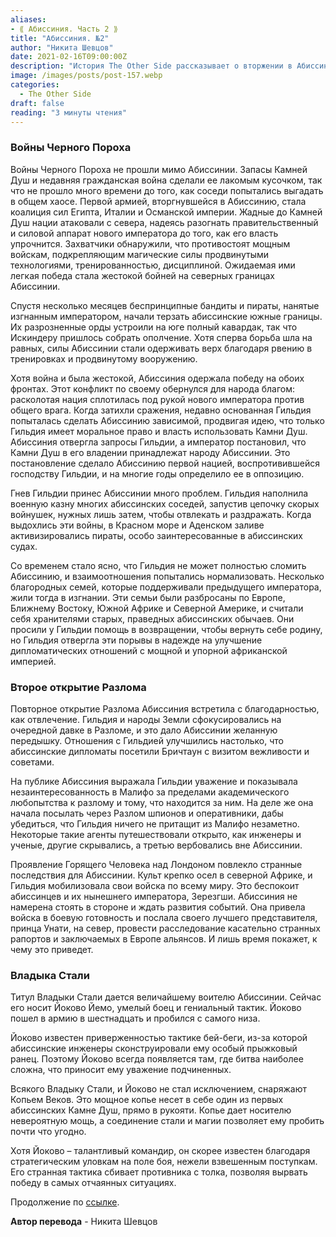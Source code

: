 ```yaml
---
aliases: 
- ⟪ Абиссиния. Часть 2 ⟫
title: "Абиссиния. №2"
author: "Никита Шевцов"
date: 2021-02-16T09:00:00Z
description: "История The Other Side рассказывает о вторжении в Абиссинию соседних народов в поисках драгоценных Камней Душ и последовавшей битве с могущественной абиссинской армией, оснащенной передовыми технологиями и магическими способностями. История следует за борьбой императора Искиндера, чтобы дать отпор захватчикам и защитить свое королевство от бандитов и пиратов, которые угрожают его южным границам."
image: /images/posts/post-157.webp
categories:
  - The Other Side
draft: false
reading: "3 минуты чтения"
---
```


### Войны Черного Пороха

Войны Черного Пороха не прошли мимо Абиссинии. Запасы Камней Душ и недавняя гражданская война сделали ее лакомым кусочком, так что не прошло много времени до того, как соседи попытались выгадать в общем хаосе. Первой армией, вторгнувшейся в Абиссинию, стала коалиция сил Египта, Италии и Османской империи. Жадные до Камней Душ нации атаковали с севера, надеясь разогнать правительственный и силовой аппарат нового императора до того, как его власть упрочнится. Захватчики обнаружили, что противостоят мощным войскам, подкрепляющим магические силы продвинутыми технологиями, тренированностью, дисциплиной. Ожидаемая ими легкая победа стала жестокой бойней на северных границах Абиссинии.

Спустя несколько месяцев беспринципные бандиты и пираты, нанятые изгнанным императором, начали терзать абиссинские южные границы. Их разрозненные орды устроили на юге полный кавардак, так что Искиндеру пришлось собрать ополчение. Хотя сперва борьба шла на равных, силы Абиссинии стали одерживать верх благодаря рвению в тренировках и продвинутому вооружению.

Хотя война и была жестокой, Абиссиния одержала победу на обоих фронтах. Этот конфликт по своему обернулся для народа благом: расколотая нация сплотилась под рукой нового императора против общего врага. Когда затихли сражения, недавно основанная Гильдия попыталась сделать Абиссинию зависимой, продвигая идею, что только Гильдия имеет моральное право и власть использовать Камни Душ. Абиссиния отвергла запросы Гильдии, а император постановил, что Камни Душ в его владении принадлежат народу Абиссинии. Это постановление сделало Абиссинию первой нацией, воспротивившейся господству Гильдии, и на многие годы определило ее в оппозицию.

Гнев Гильдии принес Абиссинии много проблем. Гильдия наполнила военную казну многих абиссинских соседей, запустив цепочку скорых войнушек, нужных лишь затем, чтобы отвлекать и раздражать. Когда выдохлись эти войны, в Красном море и Аденском заливе активизировались пираты, особо заинтересованные в абиссинских судах.

Со временем стало ясно, что Гильдия не может полностью сломить Абиссинию, и взаимоотношения попытались нормализовать. Несколько благородных семей, которые поддерживали предыдущего императора, жили тогда в изгнании. Эти семьи были разбросаны по Европе, Ближнему Востоку, Южной Африке и Северной Америке, и считали себя хранителями старых, праведных абиссинских обычаев. Они просили у Гильдии помощь в возвращении, чтобы вернуть себе родину, но Гильдия отвергла эти порывы в надежде на улучшение дипломатических отношений с мощной и упорной африканской империей.

### Второе открытие Разлома

Повторное открытие Разлома Абиссиния встретила с благодарностью, как отвлечение. Гильдия и народы Земли сфокусировались на очередной давке в Разломе, и это дало Абиссинии желанную передышку. Отношения с Гильдией улучшились настолько, что абиссинские дипломаты посетили Бричтаун с визитом вежливости и советами.

На публике Абиссиния выражала Гильдии уважение и показывала незаинтересованность в Малифо за пределами академического любопытства к разлому и тому, что находится за ним. На деле же она начала посылать через Разлом шпионов и оперативники, дабы убедиться, что Гильдия ничего не притащит из Малифо незаметно. Некоторые такие агенты путешествовали открыто, как инженеры и ученые, другие скрывались, а третью вербовались вне Абиссинии.

Проявление Горящего Человека над Лондоном повлекло странные последствия для Абиссинии. Культ крепко осел в северной Африке, и Гильдия мобилизовала свои войска по всему миру. Это беспокоит абиссинцев и их нынешнего императора, Зерезгши. Абиссиния не намерена стоять в стороне и ждать развития событий. Она привела войска в боевую готовность и послала своего лучшего представителя, принца Унати, на север, провести расследование касательно странных рапортов и заключаемых в Европе альянсов. И лишь время покажет, к чему это приведет.

### Владыка Стали

Титул Владыки Стали дается величайшему воителю Абиссинии. Сейчас его носит Йоково Йемо, умелый боец и гениальный тактик. Йоково пошел в армию в шестнадцать и пробился с самого низа.

Йоково известен приверженностью тактике бей-беги, из-за которой абиссинские инженеры сконструировали ему особый прыжковый ранец. Поэтому Йоково всегда появляется там, где битва наиболее сложна, что приносит ему уважение подчиненных.

Всякого Владыку Стали, и Йоково не стал исключением, снаряжают Копьем Веков. Это мощное копье несет в себе один из первых абиссинских Камне Душ, прямо в рукояти. Копье дает носителю невероятную мощь, а соединение стали и магии позволяет ему пробить почти что угодно.

Хотя Йоково – талантливый командир, он скорее известен благодаря стратегическим уловкам на поле боя, нежели взвешенным поступкам. Его странная тактика сбивает противника с толка, позволяя вырвать победу в самых отчаянных ситуациях.


Продолжение по [ссылке](http://malifaux.vercel.app/posts/post-158).


**Автор перевода** - Никита Шевцов